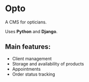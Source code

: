 # Opto
A CMS for opticians.

Uses **Python** and **Django**.

## Main features:
- Client management
- Storage and availability of products
- Appointments
- Order status tracking
